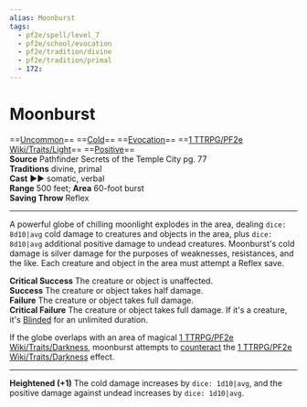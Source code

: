 ```yaml
---
alias: Moonburst
tags:
  - pf2e/spell/level_7
  - pf2e/school/evocation
  - pf2e/tradition/divine
  - pf2e/tradition/primal
  - 172:
---
```


# Moonburst

==[Uncommon](../../../Traits/Uncommon.md)== ==[Cold](../../../Traits/Cold.md)== ==[Evocation](../../../Traits/Evocation.md)== ==[1 TTRPG/PF2e Wiki/Traits/Light](1%20TTRPG/PF2e%20Wiki/Traits/Light)== ==[Positive](../../../Traits/Positive.md)==  
__Source__ Pathfinder Secrets of the Temple City pg. 77  
**Traditions** divine, primal  
**Cast** ►► somatic, verbal  
**Range** 500 feet; **Area** 60-foot burst  
**Saving Throw** Reflex

---

A powerful globe of chilling moonlight explodes in the area, dealing `dice: 8d10|avg` cold damage to creatures and objects in the area, plus `dice: 8d10|avg` additional positive damage to undead creatures. Moonburst's cold damage is silver damage for the purposes of weaknesses, resistances, and the like. Each creature and object in the area must attempt a Reflex save.

**Critical Success** The creature or object is unaffected.  
**Success** The creature or object takes half damage.  
**Failure** The creature or object takes full damage.  
**Critical Failure** The creature or object takes full damage. If it's a creature, it's [Blinded](../../../Conditions/Blinded.md) for an unlimited duration.

If the globe overlaps with an area of magical [1 TTRPG/PF2e Wiki/Traits/Darkness](1%20TTRPG/PF2e%20Wiki/Traits/Darkness), moonburst attempts to [counteract](../../../Rules/Counteracting.md) the [1 TTRPG/PF2e Wiki/Traits/Darkness](1%20TTRPG/PF2e%20Wiki/Traits/Darkness) effect.

<hr>

**Heightened (+1)** The cold damage increases by `dice: 1d10|avg`, and the positive damage against undead increases by `dice: 1d10|avg`.
